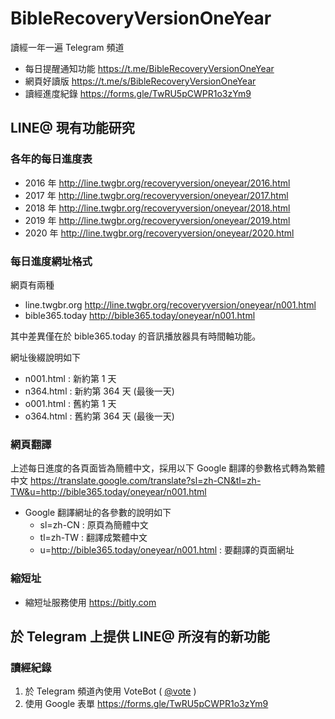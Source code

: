 # BibleRecoveryVersionOneYear

讀經一年一遍 Telegram 頻道

* 每日提醒通知功能
https://t.me/BibleRecoveryVersionOneYear
* 網頁好讀版
https://t.me/s/BibleRecoveryVersionOneYear
* 讀經進度紀錄
https://forms.gle/TwRU5pCWPR1o3zYm9

## LINE@ 現有功能研究

### 各年的每日進度表
* 2016 年
http://line.twgbr.org/recoveryversion/oneyear/2016.html
* 2017 年
http://line.twgbr.org/recoveryversion/oneyear/2017.html
* 2018 年
http://line.twgbr.org/recoveryversion/oneyear/2018.html
* 2019 年
http://line.twgbr.org/recoveryversion/oneyear/2019.html
* 2020 年
http://line.twgbr.org/recoveryversion/oneyear/2020.html

### 每日進度網址格式

網頁有兩種
* line.twgbr.org http://line.twgbr.org/recoveryversion/oneyear/n001.html
* bible365.today http://bible365.today/oneyear/n001.html 

其中差異僅在於 bible365.today 的音訊播放器具有時間軸功能。

網址後綴說明如下
* n001.html : 新約第 1 天
* n364.html : 新約第 364 天 (最後一天)
* o001.html : 舊約第 1 天
* o364.html : 舊約第 364 天 (最後一天)

### 網頁翻譯
上述每日進度的各頁面皆為簡體中文，採用以下 Google 翻譯的參數格式轉為繁體中文
https://translate.google.com/translate?sl=zh-CN&tl=zh-TW&u=http://bible365.today/oneyear/n001.html
* Google 翻譯網址的各參數的說明如下
	* sl=zh-CN : 原頁為簡體中文
	* tl=zh-TW : 翻譯成繁體中文
	* u=http://bible365.today/oneyear/n001.html : 要翻譯的頁面網址

### 縮短址
* 縮短址服務使用 https://bitly.com

## 於 Telegram 上提供 LINE@ 所沒有的新功能
### 讀經紀錄
1. 於 Telegram 頻道內使用 VoteBot ( [@vote](https://t.me/vote) )
2. 使用 Google 表單 https://forms.gle/TwRU5pCWPR1o3zYm9
